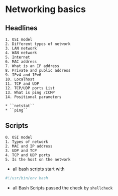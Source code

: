 # Networking basics

## Headlines

	1. OSI model
	2. Different types of network
	3. LAN network
	4. WAN network
	5. Internet
	6. MAC address
	7. What is an IP address
	8. Private and public address
	9. IPv4 and IPv6
	10. Localhost
	11. TCP and UDP
	12. TCP/UDP ports List
	13. What is ping /ICMP
	14. Positional parameters

	* ``netstat``
	* ``ping``

## Scripts
	0. OSI model
	1. Types of network
	2. MAC and IP address
	3. UDP and TCP
	4. TCP and UDP ports
	5. Is the host on the network
* all bash scripts start with
```bash
#!/usr/bin/env bash
```
* all Bash Scripts passed the check by ``shellcheck``
